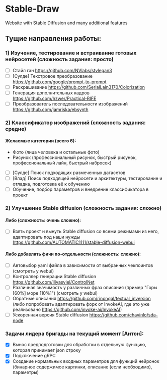 # Stable-Draw
Website with Stable Diffusion and many additional features

## Тущие направления работы:
### 1) Изучение, тестирование и встраивание готовых нейросетей (сложность задания: просто)
- [ ] Стайл ган https://github.com/NVlabs/stylegan3
- [ ] [Сулде] Текстровое преобразование https://github.com/google/prompt-to-prompt
- [ ] Раскрашивание https://github.com/SerialLain3170/Colorization
- [ ] Генерация дополнительных кадров https://github.com/hzwer/Practical-RIFE
- [ ] Преобразователь последовательности изображений https://github.com/jamriska/ebsynth

### 2) Классификатор изображений (сложность задания: средне)
#### Желаемые категории (всего 6):
* Фото (лица человека и остальные фото)
* Рисунок (профессиональный рисунок, быстрый рисунок, профессиональный лайн, быстрый набросок)
- [ ] [Сулде] Поиск подходящих размеченных датасетов
- [ ] [Влад] Поиск подходящей нейросети и архитектуры, тестирование и отладка, подготовка её к обучению
- [ ] Обучение, подбор параметров и внедрение классификатора в проект

### 2) Улучшение Stable diffusion (сложность задания: сложно)
#### Либо (сложность: очень сложно):
- [ ] Взять проект и вынуть Stable diffusion со всеми режимами из него, адаптировать под наши нужды https://github.com/AUTOMATIC1111/stable-diffusion-webui
#### Либо добавлять фичи по-отдельности (сложность: сложно):
- [ ] Автовыбор yaml файла в зависимости от выбранных чекпоинтов (смотреть у webui)
- [ ] Контроллер генерации Stable diffusion https://github.com/lllyasviel/ControlNet
- [ ] Различная значимость у различных фраз описания (пример "Горы [60%] море [10%]") (смотреть у webui)
- [ ] Обратные описания https://github.com/rinongal/textual_inversion (либо попробовать адаптировать форк от InvokeAI, где это уже реализовано https://github.com/invoke-ai/InvokeAI)
- [ ] Ускоренная версия Stable diffusion https://github.com/chavinlo/sda-node

### Задачи лидера бригады на текущий момент [Антон]:
- [x] Вынос предподготовки для обработки в отдельную функцию, которая принимает json строку
- [x] Подключение gRPC
- [x] Создание нормальных входных параметров для функций нейронок (бинарное содержимое картинки, описание (если необходимо), параметры)